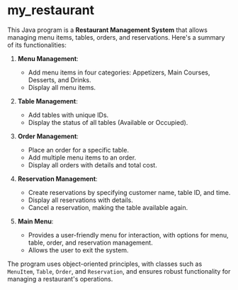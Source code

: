 # my_restaurant
This Java program is a **Restaurant Management System** that allows managing menu items, tables, orders, and reservations. Here's a summary of its functionalities:

1. **Menu Management**:
   - Add menu items in four categories: Appetizers, Main Courses, Desserts, and Drinks.
   - Display all menu items.

2. **Table Management**:
   - Add tables with unique IDs.
   - Display the status of all tables (Available or Occupied).

3. **Order Management**:
   - Place an order for a specific table.
   - Add multiple menu items to an order.
   - Display all orders with details and total cost.

4. **Reservation Management**:
   - Create reservations by specifying customer name, table ID, and time.
   - Display all reservations with details.
   - Cancel a reservation, making the table available again.

5. **Main Menu**:
   - Provides a user-friendly menu for interaction, with options for menu, table, order, and reservation management.
   - Allows the user to exit the system.

The program uses object-oriented principles, with classes such as `MenuItem`, `Table`, `Order`, and `Reservation`, and ensures robust functionality for managing a restaurant's operations.
